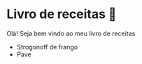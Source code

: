 # Livro de receitas &#x1f373;

Olá! Seja bem vindo ao meu livro de receitas

- Strogonoff de frango
- Pave
